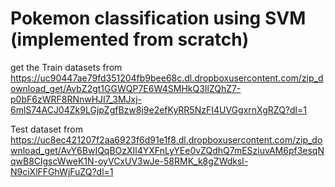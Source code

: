 # Pokemon classification using SVM (implemented from scratch)

get the Train datasets from https://uc90447ae79fd351204fb9bee68c.dl.dropboxusercontent.com/zip_download_get/AvbZ2gt1GGWQP7E6W4SMHkQ3IlZQhZ7-p0bF6zWRF8RNnwHJI7_3MJxj-6mlS74ACJ04Zk9LGjpZgfBzw8j9e2efKyRR5NzFI4UVGgxrnXgRZQ?dl=1

Test dataset from https://uc8ec421207f2aa6923f6d91e1f8.dl.dropboxusercontent.com/zip_download_get/AvY6BwIQqBOzXIl4YXFnLyYEe0vZQdhQ7mESziuvAM6pf3esqNqwB8ClgscWweK1N-oyVCxUV3wJe-58RMK_k8gZWdksl-N9ciXlFFGhWjFuZQ?dl=1
